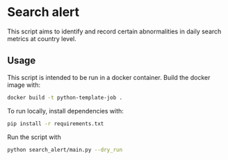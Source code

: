 # Search alert

This script aims to identify and record certain abnormalities in daily search metrics at country level.

## Usage

This script is intended to be run in a docker container.
Build the docker image with:

```sh
docker build -t python-template-job .
```

To run locally, install dependencies with:

```sh
pip install -r requirements.txt
```

Run the script with 

```sh   
python search_alert/main.py --dry_run
```
